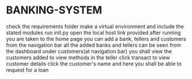 # BANKING-SYSTEM
check the requirements folder
make a virtual environment and include the stated modules
run  init.py
open the local host link provided after running
you are taken to the home page
you can add a bank, tellers and customers from the navigation bar
all the added banks and tellers can be seen from the dashboard
under customers(at navigation bar) you shall view the customers added
to view methods in the teller click transact
to view customer details click the customer's name and here you shall be able to request for a loan
